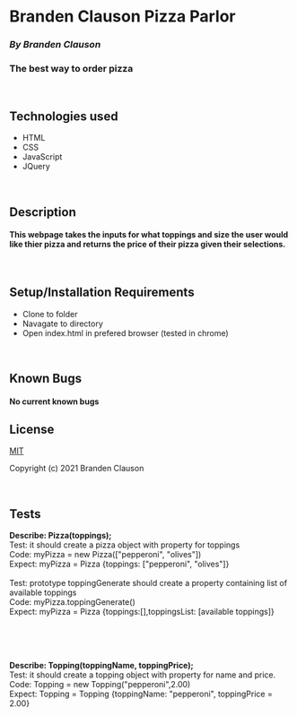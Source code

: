
# Branden Clauson Pizza Parlor

### ***By Branden Clauson***
### The best way to order pizza

<p>&nbsp<p>

## **Technologies used**

* HTML
* CSS
* JavaScript
* JQuery

<p>&nbsp<p>

## **Description**

#### This webpage takes the inputs for what toppings and size the user would like thier pizza and returns the price of their pizza given their selections.



<p>&nbsp<p>

## **Setup/Installation Requirements**
* Clone to folder
* Navagate to directory
* Open index.html in prefered browser (tested in chrome)

<p>&nbsp<p>

## **Known Bugs**

#### No current known bugs

## **License**

[MIT](LICENSE.txt)

Copyright (c) 2021 Branden Clauson

<p>&nbsp<p>

## **Tests**


**Describe: Pizza(toppings);**
<br>
Test: it should create a pizza object with property for toppings
<br>
Code: myPizza = new Pizza(["pepperoni", "olives"])
<br>
Expect: myPizza = Pizza {toppings: ["pepperoni", "olives"]}
<br>
<br>
Test: prototype toppingGenerate should create a property containing list of available toppings
<br>
Code: myPizza.toppingGenerate()
<br>
Expect: myPizza = Pizza {toppings:[],toppingsList: [available toppings]}

<br>
<br>
<br>

**Describe: Topping(toppingName, toppingPrice);** 
<br>
Test: it should create a topping object with property for name and price.
<br>
Code: Topping = new Topping("pepperoni",2.00)
<br>
Expect: Topping = Topping {toppingName: "pepperoni", toppingPrice = 2.00}